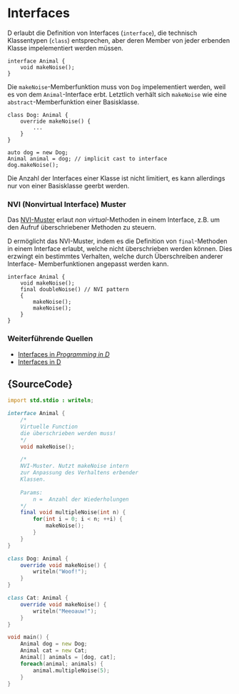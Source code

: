 # Interfaces

D erlaubt die Definition von Interfaces (`interface`),
die technisch Klassentypen (`class`) entsprechen, aber deren
Member von jeder erbenden Klasse impelementiert werden müssen.

    interface Animal {
        void makeNoise();
    }

Die `makeNoise`-Memberfunktion muss von `Dog` impelementiert 
werden, weil es von dem  `Animal`-Interface erbt.
Letztlich verhält sich `makeNoise` wie eine `abstract`-Memberfunktion
einer Basisklasse.

    class Dog: Animal {
        override makeNoise() {
            ...
        }
    }

    auto dog = new Dog;
    Animal animal = dog; // implicit cast to interface
    dog.makeNoise();

Die Anzahl der Interfaces einer Klasse ist nicht limitiert,
es kann allerdings nur von einer Basisklasse geerbt werden.

### NVI (Nonvirtual Interface) Muster

Das [NVI-Muster](https://en.wikipedia.org/wiki/Non-virtual_interface_pattern)
erlaut _non virtual_-Methoden in einem Interface, z.B. um den Aufruf
überschriebener Methoden zu steuern.

D ermöglicht das NVI-Muster, indem es die Definition von `final`-Methoden in 
einem Interface erlaubt, welche nicht überschrieben werden können. Dies erzwingt 
ein bestimmtes Verhalten, welche durch Überschreiben anderer Interface-
Memberfunktionen angepasst werden kann.

    interface Animal {
        void makeNoise();
        final doubleNoise() // NVI pattern
        {
            makeNoise();
            makeNoise();
        }
    }

### Weiterführende Quellen

- [Interfaces in _Programming in D_](http://ddili.org/ders/d.en/interface.html)
- [Interfaces in D](https://dlang.org/spec/interface.html)

## {SourceCode}

```d
import std.stdio : writeln;

interface Animal {
    /*
    Virtuelle Function
    die überschrieben werden muss!
    */
    void makeNoise();

    /*
    NVI-Muster. Nutzt makeNoise intern
    zur Anpassung des Verhaltens erbender
    Klassen.
    
    Params: 
        n =  Anzahl der Wiederholungen
    */
    final void multipleNoise(int n) {
        for(int i = 0; i < n; ++i) {
            makeNoise();
        }
    }
}

class Dog: Animal {
    override void makeNoise() {
        writeln("Woof!");
    }
}

class Cat: Animal {
    override void makeNoise() {
        writeln("Meeoauw!");
    }
}

void main() {
    Animal dog = new Dog;
    Animal cat = new Cat;
    Animal[] animals = [dog, cat];
    foreach(animal; animals) {
        animal.multipleNoise(5);
    }
}
```
